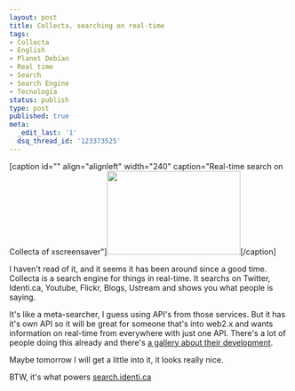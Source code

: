 ```yaml
---
layout: post
title: Collecta, searching on real-time
tags:
- Collecta
- English
- Planet Debian
- Real time
- Search
- Search Engine
- Tecnología
status: publish
type: post
published: true
meta:
  _edit_last: '1'
  dsq_thread_id: '123373525'
---
```

[caption id="" align="alignleft" width="240" caption="Real-time search on Collecta of xscreensaver"]<a href="http://collecta.com"><img alt="" src="http://farm3.static.flickr.com/2511/4198182969_1260bc4d13_m.jpg" title="Real-time search on Collecta of xscreensaver" width="240" height="151" /></a>[/caption]

I haven't read of it, and it seems it has been around since a good time. Collecta is a search engine for things in real-time. It searchs on Twitter, Identi.ca, Youtube, Flickr, Blogs, Ustream and shows you what people is saying.

It's like a meta-searcher, I guess using API's from those services. But it has it's own API so it will be great for someone that's into web2.x and wants information on real-time from everywhere with just one API. There's a lot of people doing this already and there's <a href="http://developer.collecta.com/gallery/">a gallery about their development</a>.

Maybe tomorrow I will get a little into it, it looks really nice.

BTW, it's what powers <a href="http://search.identi.ca">search.identi.ca</a>
